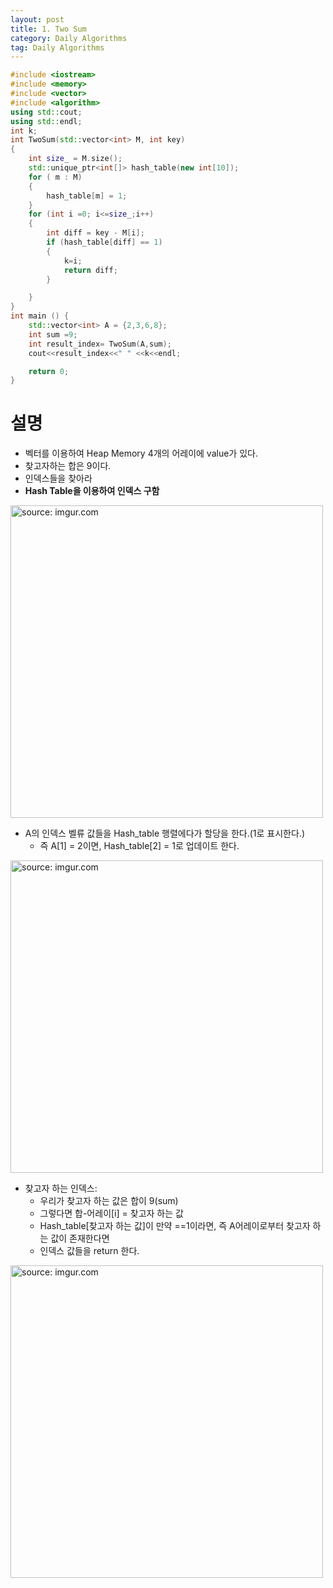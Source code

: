 ```yaml
---
layout: post
title: 1. Two Sum
category: Daily Algorithms
tag: Daily Algorithms
---
```


```c++
#include <iostream>
#include <memory>
#include <vector>
#include <algorithm>
using std::cout;
using std::endl;
int k;
int TwoSum(std::vector<int> M, int key)
{
    int size_ = M.size();
    std::unique_ptr<int[]> hash_table(new int[10]);
    for ( m : M)
    {
        hash_table[m] = 1;
    }
    for (int i =0; i<=size_;i++)
    {
        int diff = key - M[i];
        if (hash_table[diff] == 1)
        {
            k=i;
            return diff;
        }

    }
}
int main () {
    std::vector<int> A = {2,3,6,8};
    int sum =9;
    int result_index= TwoSum(A,sum);
    cout<<result_index<<" " <<k<<endl;

    return 0;
}
```

# 설명
- 벡터를 이용하여 Heap Memory 4개의 어레이에 value가 있다.
- 찾고자하는 합은 9이다.
- 인덱스들을 찾아라
- **Hash Table을 이용하여 인덱스 구함**

<a href="https://postimg.cc/YLzM7kRB"><img src="https://i.postimg.cc/T1Zwr3W1/Capture.jpg" width="500px" title="source: imgur.com" /><a>

- A의 인덱스 벨류 값들을 Hash_table 행렬에다가 할당을 한다.(1로 표시한다.)
  - 즉 A[1] = 2이면, Hash_table[2] = 1로 업데이트 한다.

<a href="https://postimg.cc/t1pf0PfJ"><img src="https://i.postimg.cc/d0yKyjj2/Capture.jpg" width="500px" title="source: imgur.com" /><a>

- 찾고자 하는 인덱스:
  - 우리가 찾고자 하는 값은 합이 9(sum)
  - 그렇다면 합-어레이[i] = 찾고자 하는 값
  - Hash_table[찾고자 하는 값]이 만약 ==1이라면, 즉 A어레이로부터 찾고자 하는 값이 존재한다면
  - 인덱스 값들을 return 한다.


<a href="https://postimg.cc/DWCKBBZn"><img src="https://i.postimg.cc/63K56Px2/Capture.jpg" width="500px" title="source: imgur.com" /><a>
